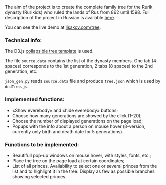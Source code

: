 The aim of the project is to create the complete family tree for the Rurik dynasty (Rurikids) who ruled the lands of Rus from 862 until 1598. Full description of the project in Russian is available [here](http://lisakov.com/blog/2014/11/25/rurik-pedigree/).

You can see the live demo at [lisakov.com/tree](http://lisakov.com/tree/).

### Technical info:

The D3.js [collapsible tree template](http://bl.ocks.org/robschmuecker/7880033) is used.

The file ```source.data``` contains the list of the dynasty members. One tab (4 spaces) corresponds to the 1st generation, 2 tabs (8 spaces) to the 2nd generation, etc.

```json_gen.py``` reads ```source.data``` file and produce ```tree.json``` which is used by ```dndTree.js```.

### Implemented functions:
- «Show everebody» and «hide everebody» buttons;
- Choose how many generations are showed by the click (1–20);
- Choose the number of displayed generations on the page load;
- Popups with the info about a person on mouse hover (β-version, currently only birth and death date for 5 generations).

### Functions to be implemented:
- Beautifull pop-up windows on mouse hover, with styles, fonts, etc.;
- Place the tree on the page load at certain coordinates;
- List of all princes. Availability to select one or several princes from the list and to highlight it in the tree. Display as few as possible branches showing selected princes.




